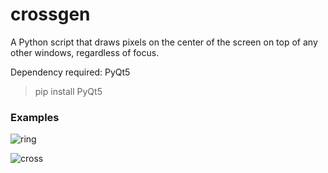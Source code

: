 # crossgen
A Python script that draws pixels on the center of the screen on top of any other windows, regardless of focus.

Dependency required: PyQt5
> pip install PyQt5


### Examples

![ring](https://github.com/bishun/crossgen/assets/13504325/8da9dd89-0feb-4712-9571-c4e4c0658f1c)

![cross](https://github.com/bishun/crossgen/assets/13504325/574c54d6-741c-4759-baa9-7e373081806e)
